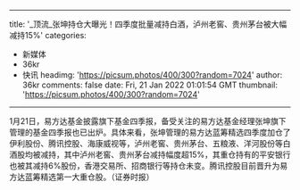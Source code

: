 
---
title: '_顶流_张坤持仓大曝光！四季度批量减持白酒，泸州老窖、贵州茅台被大幅减持15%'
categories: 
 - 新媒体
 - 36kr
 - 快讯
headimg: 'https://picsum.photos/400/300?random=7024'
author: 36kr
comments: false
date: Fri, 21 Jan 2022 01:01:54 GMT
thumbnail: 'https://picsum.photos/400/300?random=7024'
---

<div>   
1月21日，易方达基金披露旗下基金四季报，备受关注的易方达基金经理张坤旗下管理的基金四季报也已出炉。具体来看，张坤管理的易方达蓝筹精选四季度加仓了伊利股份、腾讯控股、海康威视等，泸州老窖、贵州茅台、五粮液、洋河股份等白酒股均被减持，其中泸州老窖、贵州茅台减持幅度超15%，其重仓持有的平安银行也被其减持6%股份，香港交易所、招商银行等持仓未变。腾讯控股目前晋升为易方达蓝筹精选第一大重仓股。（证券时报）  
</div>
            
